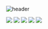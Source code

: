 ![header](https://capsule-render.vercel.app/api?type=wave&color=gradient&height=300&section=header&text=Danhyun's%20Git&fontSize=90)

<div margin="auto">
<img src="https://img.shields.io/badge/Python-F80000?style=flat&logo=Python&logoColor=white"/>
<img src="https://img.shields.io/badge/Java-007396?style=flat&logo=Java&logoColor=white"/>
<img src="https://img.shields.io/badge/Oracle-007396?style=flat&logo=Oracle&logoColor=white"/>
<img src="https://img.shields.io/badge/HTML5-E34F26?style=flat&logo=HTML5&logoColor=white" />
<img src="https://img.shields.io/badge/CSS3-1572B6?style=flat&logo=CSS3&logoColor=white" />
</div>
